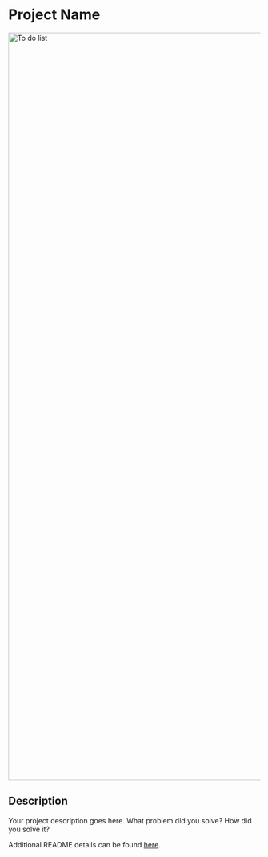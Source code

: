# Project Name
<img width="1492" alt="To do list" src="https://github.com/AangBel/SQL_To-Do_List/assets/119378254/fb797ef3-5ab4-4ce7-a4ac-fafe3580b692">



## Description

Your project description goes here. What problem did you solve? How did you solve it?

Additional README details can be found [here](https://github.com/PrimeAcademy/readme-template/blob/master/README.md).
